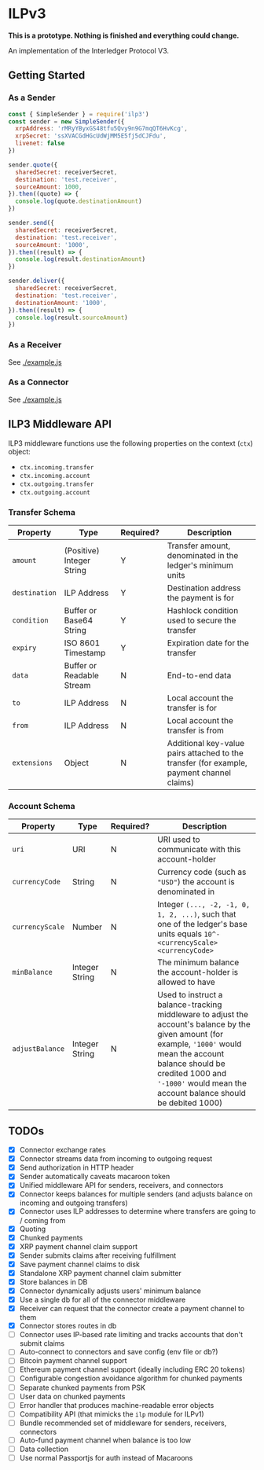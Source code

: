 # ILPv3

**This is a prototype. Nothing is finished and everything could change.**

An implementation of the Interledger Protocol V3.

## Getting Started

### As a Sender

```js
const { SimpleSender } = require('ilp3')
const sender = new SimpleSender({
  xrpAddress: 'rMRyYByxGS48tfu5Qvy9n9G7mqQT6HvKcg',
  xrpSecret: 'ssXVACGdHGcUdWjMM5E5fj5dCJFdu',
  livenet: false
})

sender.quote({
  sharedSecret: receiverSecret,
  destination: 'test.receiver',
  sourceAmount: 1000,
}).then((quote) => {
  console.log(quote.destinationAmount)
})

sender.send({
  sharedSecret: receiverSecret,
  destination: 'test.receiver',
  sourceAmount: '1000',
}).then((result) => {
  console.log(result.destinationAmount)
})

sender.deliver({
  sharedSecret: receiverSecret,
  destination: 'test.receiver',
  destinationAmount: '1000',
}).then((result) => {
  console.log(result.sourceAmount)
})
```

### As a Receiver

See [./example.js](./example.js)

### As a Connector

See [./example.js](./example.js)

## ILP3 Middleware API

ILP3 middleware functions use the following properties on the context (`ctx`) object:

* `ctx.incoming.transfer`
* `ctx.incoming.account`
* `ctx.outgoing.transfer`
* `ctx.outgoing.account`

### Transfer Schema

| Property | Type | Required? | Description |
|---|---|---|---|
| `amount` | (Positive) Integer String | Y | Transfer amount, denominated in the ledger's minimum units |
| `destination` | ILP Address | Y | Destination address the payment is for |
| `condition` | Buffer or Base64 String | Y | Hashlock condition used to secure the transfer |
| `expiry` | ISO 8601 Timestamp | Y | Expiration date for the transfer |
| `data` | Buffer or Readable Stream | N | End-to-end data |
| `to` | ILP Address | N | Local account the transfer is for |
| `from` | ILP Address | N | Local account the transfer is from |
| `extensions` | Object | N | Additional key-value pairs attached to the transfer (for example, payment channel claims) |

### Account Schema

| Property | Type | Required? | Description |
|---|---|---|---|
| `uri` | URI | N | URI used to communicate with this account-holder |
| `currencyCode` | String | N | Currency code (such as `"USD"`) the account is denominated in |
| `currencyScale` | Number | N | Integer `(..., -2, -1, 0, 1, 2, ...)`, such that one of the ledger's base units equals `10^-<currencyScale> <currencyCode>` |
| `minBalance` | Integer String | N | The minimum balance the account-holder is allowed to have |
| `adjustBalance` | Integer String | N | Used to instruct a balance-tracking middleware to adjust the account's balance by the given amount (for example, `'1000'` would mean the account balance should be credited 1000 and `'-1000'` would mean the account balance should be debited 1000) |


## TODOs

- [x] Connector exchange rates
- [x] Connector streams data from incoming to outgoing request
- [x] Send authorization in HTTP header
- [x] Sender automatically caveats macaroon token
- [x] Unified middleware API for senders, receivers, and connectors
- [x] Connector keeps balances for multiple senders (and adjusts balance on incoming and outgoing transfers)
- [x] Connector uses ILP addresses to determine where transfers are going to / coming from
- [x] Quoting
- [x] Chunked payments
- [x] XRP payment channel claim support
- [x] Sender submits claims after receiving fulfillment
- [x] Save payment channel claims to disk
- [x] Standalone XRP payment channel claim submitter
- [x] Store balances in DB
- [x] Connector dynamically adjusts users' minimum balance
- [x] Use a single db for all of the connector middleware
- [x] Receiver can request that the connector create a payment channel to them
- [x] Connector stores routes in db
- [ ] Connector uses IP-based rate limiting and tracks accounts that don't submit claims
- [ ] Auto-connect to connectors and save config (env file or db?)
- [ ] Bitcoin payment channel support
- [ ] Ethereum payment channel support (ideally including ERC 20 tokens)
- [ ] Configurable congestion avoidance algorithm for chunked payments
- [ ] Separate chunked payments from PSK
- [ ] User data on chunked payments
- [ ] Error handler that produces machine-readable error objects
- [ ] Compatibility API (that mimicks the `ilp` module for ILPv1)
- [ ] Bundle recommended set of middleware for senders, receivers, connectors
- [ ] Auto-fund payment channel when balance is too low
- [ ] Data collection
- [ ] Use normal Passportjs for auth instead of Macaroons
